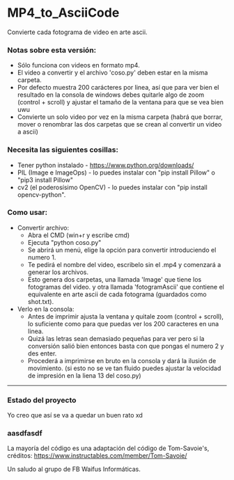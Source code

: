 # MP4_to_AsciiCode

Convierte cada fotograma de video en arte ascii.


### Notas sobre esta versión:

  + Sólo funciona con videos en formato mp4.
  + El video a convertir y el archivo 'coso.py' deben estar en la misma carpeta.
  + Por defecto muestra 200 carácteres por linea, así que para ver bien el resultado en la consola de windows debes quitarle algo de zoom (control + scroll) y ajustar el tamaño de la ventana para que se vea bien uwu
  + Convierte un solo video por vez en la misma carpeta (habrá que borrar, mover o renombrar las dos carpetas que se crean al convertir un video a ascii)


### Necesita las siguientes cosillas:

  + Tener python instalado - https://www.python.org/downloads/
  + PIL (Image e ImageOps) - lo puedes instalar con "pip install Pillow" o "pip3 install Pillow"
  + cv2 (el poderosísimo OpenCV) - lo puedes instalar con "pip install opencv-python".


### Como usar:
- Convertir archivo:
  + Abra el CMD (win+r y escribe cmd)
  + Ejecuta "python coso.py"
  + Se abrirá un menú, elige la opción para convertir introduciendo el numero 1.
  + Te pedirá el nombre del video, escribelo sin el .mp4 y comenzará a generar los archivos.
  + Esto genera dos carpetas, una llamada 'Image' que tiene los fotogramas del video. y otra llamada 'fotogramAscii' que contiene el equivalente en arte ascii de cada fotograma (guardados como shot.txt).
- Verlo en la consola:
  + Antes de imprimir ajusta la ventana y quitale zoom (control + scroll), lo suficiente como para que puedas ver los 200 caracteres en una linea.
  + Quizá las letras sean demasiado pequeñas para ver pero si la conversión salió bien entonces basta con que pongas el numero 2 y des enter. 
  + Procederá a imprimirse en bruto en la consola y dará la ilusión de movimiento. (si esto no se ve tan fluido puedes ajustar la velocidad de impresión en la liena 13 del coso.py)
 

---
### Estado del proyecto

Yo creo que así se va a quedar un buen rato xd

### aasdfasdf

La mayoría del código es una adaptación del código de Tom-Savoie's, créditos:
https://www.instructables.com/member/Tom-Savoie/

Un saludo al grupo de FB Waifus Informáticas. 
